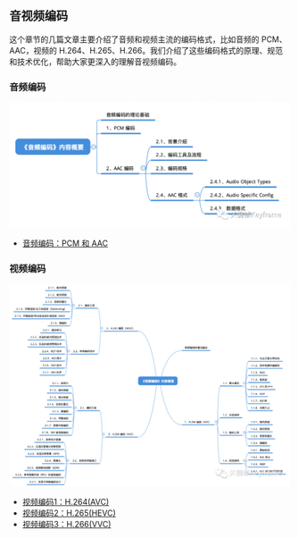 ## 音视频编码

这个章节的几篇文章主要介绍了音频和视频主流的编码格式，比如音频的 PCM、AAC，视频的 H.264、H.265、H.266。我们介绍了这些编码格式的原理、规范和技术优化，帮助大家更深入的理解音视频编码。

### 音频编码

![](./imgs/img.png)

- [音频编码：PCM 和 AAC](./section_1.md)


### 视频编码

![](./imgs/img_1.png)

- [视频编码1：H.264(AVC)](./section_2.md)
- [视频编码2：H.265(HEVC)](./section_3.md)
- [视频编码3：H.266(VVC)](./section_4.md)